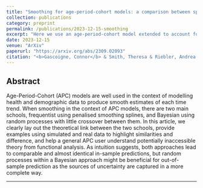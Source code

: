```yaml
---
title: "Smoothing for age-period-cohort models: a comparison between splines and random process"
collection: publications
category: preprint
permalink: /publications/2023-12-15-smoothing
excerpt: "Here we use an age-period-cohort model extended to account for a complex survey design to model subnational  U5MRs in Kenya."
date: 2023-12-15
venue: "ArXiv"
paperurl: "https://arxiv.org/abs/2309.02093"
citation: "<b>Gascoigne, Connor</b> & Smith, Theresa & Riebler, Andrea. (2023). &quot;Smoothing for age-period-cohort models: a comparison between splines and random process.&quot; <i>arXiv:2312.09698</i>."
---
```


## Abstract

Age-Period-Cohort (APC) models are well used in the context of modelling health and demographic data to produce smooth estimates of each time trend. When smoothing in the context of APC models, there are two main schools, frequentist using penalised smoothing splines, and Bayesian using random processes with little crossover between them. In this article, we clearly lay out the theoretical link between the two schools, provide examples using simulated and real data to highlight similarities and difference, and help a general APC user understand potentially inaccessible theory from functional analysis. As intuition suggests, both approaches lead to comparable and almost identical in-sample predictions, but random processes within a Bayesian approach might be beneficial for out-of-sample prediction as the sources of uncertainty are captured in a more complete way.

***
